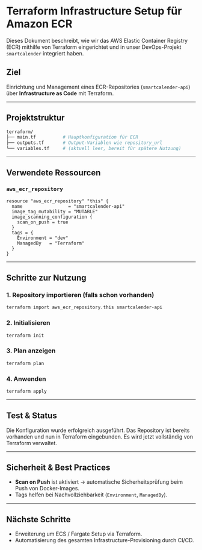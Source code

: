 # Terraform Infrastructure Setup für Amazon ECR

Dieses Dokument beschreibt, wie wir das AWS Elastic Container Registry (ECR) mithilfe von Terraform eingerichtet und in unser DevOps-Projekt `smartcalender` integriert haben.

## Ziel

Einrichtung und Management eines ECR-Repositories (`smartcalender-api`) über **Infrastructure as Code** mit Terraform.

---

## Projektstruktur

```bash
terraform/
├── main.tf          # Hauptkonfiguration für ECR
├── outputs.tf       # Output-Variablen wie repository_url
└── variables.tf     # (aktuell leer, bereit für spätere Nutzung)
```

---

## Verwendete Ressourcen

### `aws_ecr_repository`

```hcl
resource "aws_ecr_repository" "this" {
  name                 = "smartcalender-api"
  image_tag_mutability = "MUTABLE"
  image_scanning_configuration {
    scan_on_push = true
  }
  tags = {
    Environment = "dev"
    ManagedBy   = "Terraform"
  }
}
```

---

## Schritte zur Nutzung

### 1. Repository importieren (falls schon vorhanden)

```bash
terraform import aws_ecr_repository.this smartcalender-api
```

### 2. Initialisieren

```bash
terraform init
```

### 3. Plan anzeigen

```bash
terraform plan
```

### 4. Anwenden

```bash
terraform apply
```

---

## Test & Status

Die Konfiguration wurde erfolgreich ausgeführt. Das Repository ist bereits vorhanden und nun in Terraform eingebunden. Es wird jetzt vollständig von Terraform verwaltet.

---

## Sicherheit & Best Practices

- **Scan on Push** ist aktiviert → automatische Sicherheitsprüfung beim Push von Docker-Images.
- Tags helfen bei Nachvollziehbarkeit (`Environment`, `ManagedBy`).

---

## Nächste Schritte

- Erweiterung um ECS / Fargate Setup via Terraform.
- Automatisierung des gesamten Infrastructure-Provisioning durch CI/CD.
